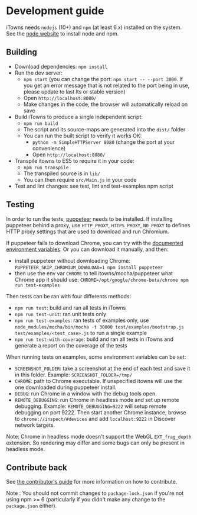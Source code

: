 # Development guide

iTowns needs `nodejs` (10+) and `npm` (at least 6.x) installed on the system.
See the [node website](https://nodejs.org) to install node and npm.

## Building

* Download dependencies: `npm install`
* Run the dev server:
   * `npm start` (you can change the port: `npm start -- --port 3000`. If you
     get an error message that is not related to the port being in use, please
     update to last lts or stable version)
   * Open `http://localhost:8080/`
   * Make changes in the code, the browser will automatically reload on save
* Build iTowns to produce a single independent script:
   * `npm run build`
   * The script and its source-maps are generated into the `dist/` folder
   * You can run the built script to verify it works OK:
      * `python -m SimpleHTTPServer 8080` (change the port at your convenience)
      * Open `http://localhost:8080/`
* Transpile itowns to ES5 to require it in your code:
   * `npm run transpile`
   * The transpiled source is in `lib/`
   * You can then require `src/Main.js` in your code
* Test and lint changes: see test, lint and test-examples npm script

## Testing

In order to run the tests, [puppeteer](https://github.com/GoogleChrome/puppeteer)
needs to be installed. If installing puppeteer behind a proxy, use `HTTP_PROXY`,
`HTTPS_PROXY`, `NO_PROXY` to defines HTTP proxy settings that are used to download
and run Chromium.

If puppeteer fails to download Chrome, you can try with the [documented environment
variables](https://github.com/GoogleChrome/puppeteer/blob/master/docs/api.md#environment-variables).
Or you can download it manually, and then:
* install puppeteer without downloading Chrome:
  `PUPPETEER_SKIP_CHROMIUM_DOWNLOAD=1 npm install puppeteer`
* then use the env var `CHROME` to tell itowns/mocha/puppeteer what Chrome app
  it should use: `CHROME=/opt/google/chrome-beta/chrome npm run test-examples`

Then tests can be ran with four differents methods:
* `npm run test`: build and ran all tests in iTowns
* `npm run test-unit`: ran unit tests only
* `npm run test-examples`: ran tests of examples only, use
  `node_modules/mocha/bin/mocha -t 30000 test/examples/bootstrap.js
  test/examples/<test_case>.js` to run a single example
* `npm run test-with-coverage`: build and ran all tests in iTowns and generate a
  report on the coverage of the tests


When running tests on examples, some environment variables can be set:
* `SCREENSHOT_FOLDER`: take a screenshot at the end of each test and save it in
  this folder. Example: `SCREENSHOT_FOLDER=/tmp/`
* `CHROME`: path to Chrome executable. If unspecified itowns will use the one
  downloaded during puppeteer install.
* `DEBUG`: run Chrome in a window with the debug tools open.
* `REMOTE_DEBUGGING`: run Chrome in headless mode and set up remote debugging.
  Example: `REMOTE_DEBUGGING=9222` will setup remote debugging on port 9222. Then
  start another Chrome instance, browse to `chrome://inspect/#devices` and add
  `localhost:9222` in Discover network targets.

Note: Chrome in headless mode doesn't support the WebGL `EXT_frag_depth`
extension. So rendering may differ and some bugs can only be present in headless
mode.

## Contribute back

See [the contributor's guide](CONTRIBUTING.md) for more information on how to
contribute.

Note : You should not commit changes to `package-lock.json` if you're not using
npm >= 6 (particularly if you didn't make any change to the `package.json`
either).
